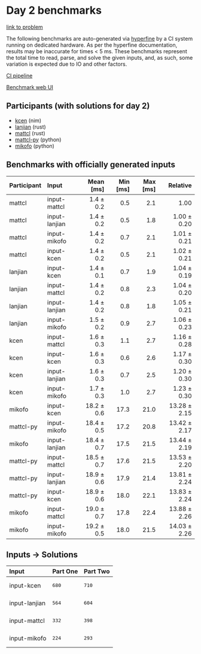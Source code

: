 # Day 2 benchmarks

[link to problem](https://adventofcode.com/2024/day/2)

The following benchmarks are auto-generated via
[hyperfine](https://github.com/sharkdp/hyperfine) by a CI system running on
dedicated hardware. As per the hyperfine documentation, results may be
inaccurate for times < 5 ms. These benchmarks represent the total time to read,
parse, and solve the given inputs, and, as such, some variation is expected due
to IO and other factors.

[CI pipeline](http://ci.papercode.net:8080/teams/main/pipelines/aoc2024)

[Benchmark web UI](https://aoc.ancalagon.black)


## Participants (with solutions for day 2)

- [kcen](https://github.com/kcen/aoc2024) (nim)
- [lanjian](https://github.com/lanjian/aoc-2024) (rust)
- [mattcl](https://github.com/mattcl/aoc2024) (rust)
- [mattcl-py](https://github.com/mattcl/aoc2024-py) (python)
- [mikofo](https://github.com/mikofo/aoc2024) (python)


## Benchmarks with officially generated inputs

| Participant | Input | Mean [ms] | Min [ms] | Max [ms] | Relative |
|:---|:---|---:|---:|---:|---:|
| mattcl | input-mattcl | 1.4 ± 0.2 | 0.5 | 2.1 | 1.00 |
| mattcl | input-lanjian | 1.4 ± 0.2 | 0.5 | 1.8 | 1.00 ± 0.20 |
| mattcl | input-mikofo | 1.4 ± 0.2 | 0.7 | 2.1 | 1.01 ± 0.21 |
| mattcl | input-kcen | 1.4 ± 0.2 | 0.5 | 2.1 | 1.02 ± 0.21 |
| lanjian | input-kcen | 1.4 ± 0.1 | 0.7 | 1.9 | 1.04 ± 0.19 |
| lanjian | input-mattcl | 1.4 ± 0.2 | 0.8 | 2.3 | 1.04 ± 0.20 |
| lanjian | input-lanjian | 1.4 ± 0.2 | 0.8 | 1.8 | 1.05 ± 0.21 |
| lanjian | input-mikofo | 1.5 ± 0.2 | 0.9 | 2.7 | 1.06 ± 0.23 |
| kcen | input-mattcl | 1.6 ± 0.3 | 1.1 | 2.7 | 1.16 ± 0.28 |
| kcen | input-kcen | 1.6 ± 0.3 | 0.6 | 2.6 | 1.17 ± 0.30 |
| kcen | input-lanjian | 1.6 ± 0.3 | 0.7 | 2.5 | 1.20 ± 0.30 |
| kcen | input-mikofo | 1.7 ± 0.3 | 1.0 | 2.7 | 1.23 ± 0.30 |
| mikofo | input-kcen | 18.2 ± 0.6 | 17.3 | 21.0 | 13.28 ± 2.15 |
| mattcl-py | input-mikofo | 18.4 ± 0.5 | 17.2 | 20.8 | 13.42 ± 2.17 |
| mikofo | input-lanjian | 18.4 ± 0.7 | 17.5 | 21.5 | 13.44 ± 2.19 |
| mattcl-py | input-mattcl | 18.5 ± 0.7 | 17.6 | 21.5 | 13.53 ± 2.20 |
| mattcl-py | input-lanjian | 18.9 ± 0.6 | 17.9 | 21.4 | 13.81 ± 2.24 |
| mattcl-py | input-kcen | 18.9 ± 0.6 | 18.0 | 22.1 | 13.83 ± 2.24 |
| mikofo | input-mattcl | 19.0 ± 0.7 | 17.8 | 22.4 | 13.88 ± 2.26 |
| mikofo | input-mikofo | 19.2 ± 0.5 | 18.0 | 21.5 | 14.03 ± 2.26 |


## Inputs -> Solutions

| Input | Part One | Part Two |
|:---|:---|:---|
|input-kcen|<pre>680</pre>|<pre>710</pre>|
|input-lanjian|<pre>564</pre>|<pre>604</pre>|
|input-mattcl|<pre>332</pre>|<pre>398</pre>|
|input-mikofo|<pre>224</pre>|<pre>293</pre>|